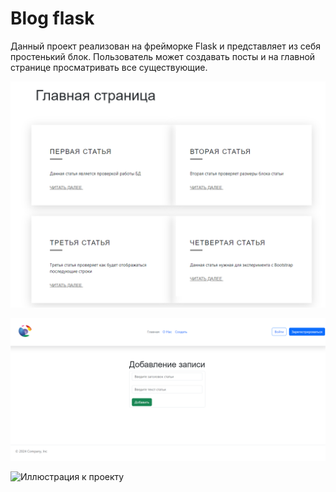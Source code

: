 # Blog flask

Данный проект реализован на фрейморке Flask и представляет из себя простенький блок.
Пользователь может создавать посты и на главной странице просматривать все существующие.

![Иллюстрация к проекту](https://github.com/Druzhocheck/Blog-Flask/blob/main/static/img/index.png)

![Иллюстрация к проекту](https://github.com/Druzhocheck/Blog-Flask/blob/main/static/img/create.png)

![Иллюстрация к проекту](https://github.com/Druzhocheck/Blog-Flask/tree/main/static/img/index.png)
